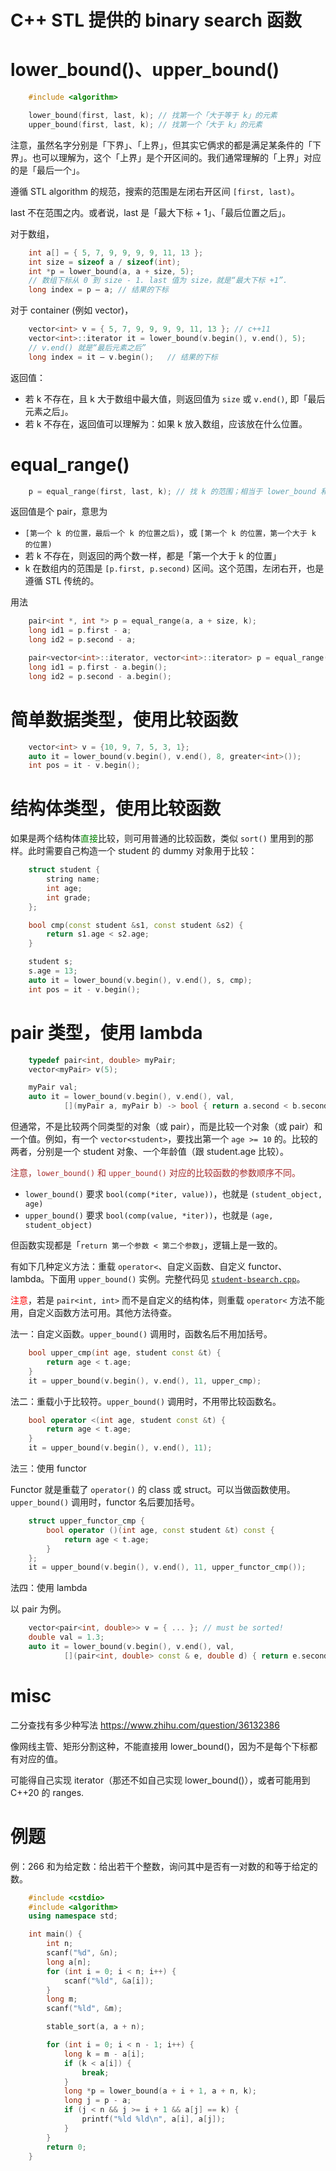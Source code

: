 # C++ STL 提供的 binary search 函数

# lower_bound()、upper_bound()

```cpp
    #include <algorithm>

    lower_bound(first, last, k); // 找第一个「大于等于 k」的元素
    upper_bound(first, last, k); // 找第一个「大于 k」的元素
```

注意，虽然名字分别是「下界」、「上界」，但其实它俩求的都是满足某条件的「下界」。也可以理解为，这个「上界」是个开区间的。我们通常理解的「上界」对应的是「最后一个」。

遵循 STL algorithm 的规范，搜索的范围是左闭右开区间 `[first, last)`。

last 不在范围之内。或者说，last 是「最大下标 + 1」、「最后位置之后」。

对于数组，
```cpp
    int a[] = { 5, 7, 9, 9, 9, 9, 11, 13 };
    int size = sizeof a / sizeof(int);
    int *p = lower_bound(a, a + size, 5);
    // 数组下标从 0 到 size - 1. last 值为 size，就是“最大下标 +1”.
    long index = p – a;	// 结果的下标
```

对于 container (例如 vector)，
```cpp
    vector<int> v = { 5, 7, 9, 9, 9, 9, 11, 13 }; // c++11
    vector<int>::iterator it = lower_bound(v.begin(), v.end(), 5);
    // v.end() 就是“最后元素之后”
    long index = it – v.begin();   // 结果的下标
```

返回值：
- 若 k 不存在，且 k 大于数组中最大值，则返回值为 `size` 或 `v.end()`, 即「最后元素之后」。
- 若 k 不存在，返回值可以理解为：如果 k 放入数组，应该放在什么位置。

# equal_range()

```cpp
    p = equal_range(first, last, k); // 找 k 的范围；相当于 lower_bound 和 upper_bound 的组合。
```

返回值是个 pair，意思为
- `[第一个 k 的位置，最后一个 k 的位置之后)`，或 `[第一个 k 的位置，第一个大于 k 的位置)`
- 若 k 不存在，则返回的两个数一样，都是「第一个大于 k 的位置」
- k 在数组内的范围是 `[p.first, p.second)` 区间。这个范围，左闭右开，也是遵循 STL 传统的。

用法
```cpp
    pair<int *, int *> p = equal_range(a, a + size, k);
    long id1 = p.first - a;
    long id2 = p.second - a;

    pair<vector<int>::iterator, vector<int>::iterator> p = equal_range(a.begin(), a.end(), k);
    long id1 = p.first - a.begin();
    long id2 = p.second - a.begin();
```

# 简单数据类型，使用比较函数

```cpp
    vector<int> v = {10, 9, 7, 5, 3, 1};                   
    auto it = lower_bound(v.begin(), v.end(), 8, greater<int>()); 
    int pos = it - v.begin();
```

# 结构体类型，使用比较函数

如果是两个结构体<font color="green">直接</font>比较，则可用普通的比较函数，类似 `sort()` 里用到的那样。此时需要自己构造一个 student 的 dummy 对象用于比较：

```cpp
    struct student {
        string name;
        int age;
        int grade;
    };

    bool cmp(const student &s1, const student &s2) {
        return s1.age < s2.age;
    }

    student s;
    s.age = 13;                   
    auto it = lower_bound(v.begin(), v.end(), s, cmp); 
    int pos = it - v.begin();
```

# pair 类型，使用 lambda

```cpp
    typedef pair<int, double> myPair;
    vector<myPair> v(5);

    myPair val;
    auto it = lower_bound(v.begin(), v.end(), val,
            [](myPair a, myPair b) -> bool { return a.second < b.second; });
```

但通常，不是比较两个同类型的对象（或 pair），而是比较一个对象（或 pair）和一个值。例如，有一个 `vector<student>`，要找出第一个 `age >= 10` 的。比较的两者，分别是一个 student 对象、一个年龄值（跟 student.age 比较）。

<font color=brown>注意，`lower_bound()` 和 `upper_bound()` 对应的比较函数的参数顺序不同。</font>
- `lower_bound()` 要求 `bool(comp(*iter, value))`，也就是 `(student_object, age)`
- `upper_bound()` 要求 `bool(comp(value, *iter))`，也就是 `(age, student_object)`

但函数实现都是「`return 第一个参数 < 第二个参数`」，逻辑上是一致的。

有如下几种定义方法：重载 `operator<`、自定义函数、自定义 functor、lambda。下面用 `upper_bound()` 实例。完整代码见 [`student-bsearch.cpp`](code/student-bsearch.cpp)。

<font color="red">注意</font>，若是 `pair<int, int>` 而不是自定义的结构体，则重载 `operator<` 方法不能用，自定义函数方法可用。其他方法待查。

法一：自定义函数。`upper_bound()` 调用时，函数名后不用加括号。

```cpp
    bool upper_cmp(int age, student const &t) {
        return age < t.age;
    }
    it = upper_bound(v.begin(), v.end(), 11, upper_cmp);
```

法二：重载小于比较符。`upper_bound()` 调用时，不用带比较函数名。

```cpp
    bool operator <(int age, student const &t) {
        return age < t.age;
    }
    it = upper_bound(v.begin(), v.end(), 11);
```

法三：使用 functor

Functor 就是重载了 `operator()` 的 class 或 struct。可以当做函数使用。`upper_bound()` 调用时，functor 名后要加括号。

```cpp
    struct upper_functor_cmp {
        bool operator ()(int age, const student &t) const {
            return age < t.age;
        }
    };
    it = upper_bound(v.begin(), v.end(), 11, upper_functor_cmp());
```

法四：使用 lambda

以 pair 为例。

```cpp
    vector<pair<int, double>> v = { ... }; // must be sorted!
    double val = 1.3;
    auto it = lower_bound(v.begin(), v.end(), val,
            [](pair<int, double> const & e, double d) { return e.second < d; });
```

# misc

二分查找有多少种写法 https://www.zhihu.com/question/36132386

像网线主管、矩形分割这种，不能直接用 lower_bound()，因为不是每个下标都有对应的值。

可能得自己实现 iterator（那还不如自己实现 lower_bound()），或者可能用到 C++20 的 ranges.

# 例题

例：266 和为给定数：给出若干个整数，询问其中是否有一对数的和等于给定的数。

```cpp
    #include <cstdio>
    #include <algorithm>
    using namespace std;

    int main() {
        int n;
        scanf("%d", &n);
        long a[n];
        for (int i = 0; i < n; i++) {
            scanf("%ld", &a[i]);
        }
        long m;
        scanf("%ld", &m);

        stable_sort(a, a + n);

        for (int i = 0; i < n - 1; i++) {
            long k = m - a[i];
            if (k < a[i]) {
                break;
            }
            long *p = lower_bound(a + i + 1, a + n, k);
            long j = p - a;
            if (j < n && j >= i + 1 && a[j] == k) {
                printf("%ld %ld\n", a[i], a[j]);
            }
        }
        return 0;
    }
```
